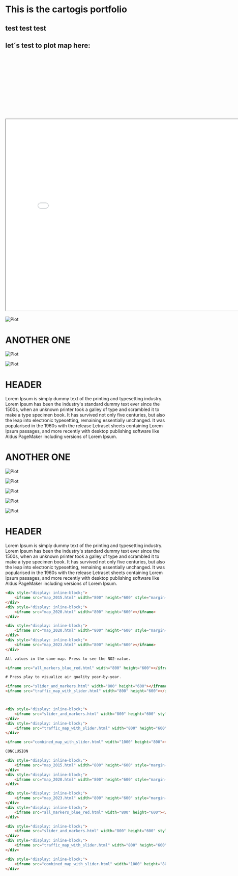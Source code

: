 # This is the cartogis portfolio
##  test test test
## let´s test to plot map here:


<div style="white-space: nowrap;">
    <iframe src="map_2015.html" width="800" height="600" style="display: inline-block; margin-right: 10px;"></iframe>
    <iframe src="map_2020.html" width="800" height="600" style="display: inline-block; margin-right: 10px;"></iframe>
    <iframe src="map_2023.html" width="800" height="600" style="display: inline-block; margin-right: 10px;"></iframe>
    <iframe src="all_markers_blue_red.html" width="800" height="600" style="display: inline-block; margin-right: 10px;"></iframe>
    <iframe src="slider_and_markers.html" width="800" height="600" style="display: inline-block; margin-right: 10px;"></iframe>
    <iframe src="traffic_map_with_slider.html" width="800" height="600" style="display: inline-block; margin-right: 10px;"></iframe>
    <iframe src="combined_map_with_slider.html" width="1000" height="800" style="display: inline-block; margin-right: 10px;"></iframe>
</div>

![Plot](population_density_helsinki.png)

# ANOTHER ONE
![Plot](MyMap_happypoints/happy_places_map.png)

![Plot](population_density_helsinki.png)


# HEADER
Lorem Ipsum is simply dummy text of the printing and typesetting industry. Lorem Ipsum has been the industry's standard dummy text ever since the 1500s, when an unknown printer took a galley of type and scrambled it to make a type specimen book. It has survived not only five centuries, but also the leap into electronic typesetting, remaining essentially unchanged. It was popularised in the 1960s with the release  Letraset sheets containing Lorem Ipsum passages, and more recently with desktop publishing software like Aldus PageMaker including versions of Lorem Ipsum.



# ANOTHER ONE
![Plot](gridmap_no2_2015.png)

![Plot](gridmap_no2_2020.png)

![Plot](gridmap_no2_2023.png)

![Plot](meanvalues_bar_linechart.png)

![Plot](traffic_amounts_bar_linechart.png)

# HEADER
Lorem Ipsum is simply dummy text of the printing and typesetting industry. Lorem Ipsum has been the industry's standard dummy text ever since the 1500s, when an unknown printer took a galley of type and scrambled it to make a type specimen book. It has survived not only five centuries, but also the leap into electronic typesetting, remaining essentially unchanged. It was popularised in the 1960s with the release  Letraset sheets containing Lorem Ipsum passages, and more recently with desktop publishing software like Aldus PageMaker including versions of Lorem Ipsum.

```html
<div style="display: inline-block;">
    <iframe src="map_2015.html" width="800" height="600" style="margin-right: 10px;"></iframe>
</div>
<div style="display: inline-block;">
    <iframe src="map_2020.html" width="800" height="600"></iframe>
</div>

<div style="display: inline-block;">
    <iframe src="map_2020.html" width="800" height="600" style="margin-right: 10px;"></iframe>
</div>
<div style="display: inline-block;">
    <iframe src="map_2023.html" width="800" height="600"></iframe>
</div>

All values in the same map. Press to see the NO2-value.

<iframe src="all_markers_blue_red.html" width="800" height="600"></iframe>

# Press play to visualize air quality year-by-year.

<iframe src="slider_and_markers.html" width="800" height="600"></iframe>
<iframe src="traffic_map_with_slider.html" width="800" height="600"></iframe>



<div style="display: inline-block;">
    <iframe src="slider_and_markers.html" width="800" height="600" style="margin-right: 10px;"></iframe>
</div>
<div style="display: inline-block;">
    <iframe src="traffic_map_with_slider.html" width="800" height="600"></iframe>
</div>

<iframe src="combined_map_with_slider.html" width="1000" height="800"></iframe>

CONCLUSION

<div style="display: inline-block;">
    <iframe src="map_2015.html" width="800" height="600" style="margin-right: 10px;"></iframe>
</div>
<div style="display: inline-block;">
    <iframe src="map_2020.html" width="800" height="600" style="margin-right: 10px;"></iframe>
</div>

<div style="display: inline-block;">
    <iframe src="map_2023.html" width="800" height="600" style="margin-right: 10px;"></iframe>
</div>
<div style="display: inline-block;">
    <iframe src="all_markers_blue_red.html" width="800" height="600"></iframe>
</div>

<div style="display: inline-block;">
    <iframe src="slider_and_markers.html" width="800" height="600" style="margin-right: 10px;"></iframe>
</div>
<div style="display: inline-block;">
    <iframe src="traffic_map_with_slider.html" width="800" height="600"></iframe>
</div>

<div style="display: inline-block;">
    <iframe src="combined_map_with_slider.html" width="1000" height="800"></iframe>
</div>





